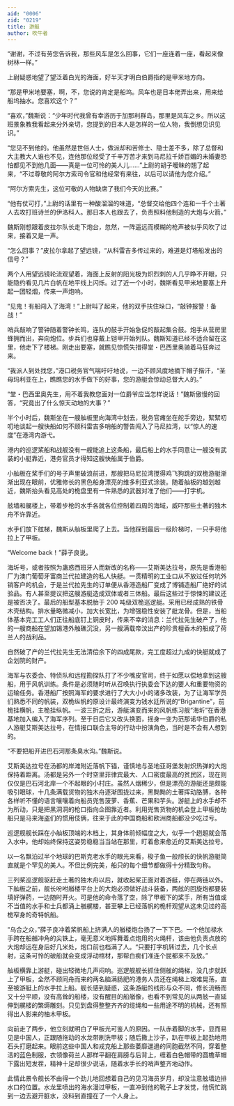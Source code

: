 ```yaml
---
aid: "0006"
zid: "0219"
title: 游艇
author: 吹牛者
---
```


“谢谢，不过有劳您告诉我，那些风车是怎么回事，它们一座连着一座，看起来像树林一样。”

上尉疑惑地望了望泛着白光的海面，好半天才明白伯爵指的是甲米地方向。

“那是甲米地要塞，啊，不，您说的肯定是船坞。风车也是日本佬弄出来，用来给船坞抽水。您喜欢这个？”

“喜欢，”魏斯说：“少年时代我曾有幸游历于加那利群岛，那里是风车之乡。所以这班景象教我看起来分外亲切，您提到的日本人是怎样的一位人物，我倒想见识见识。”

“您见不到他的。他虽然是世俗人士，做派却和苦修士、隐士差不多，除了总督和大主教大人谁也不见，连他那位经受了千辛万苦才来到马尼拉千娇百媚的未婚妻恐怕都见不到他几面——真是一位可怜的美人儿……”上尉的胡子暧昧的翘了起来，“不过尊敬的阿尔方索司令官和他经常有来往，以后可以请他为您介绍。”

“阿尔方索先生，这位可敬的人物缺席了我们今天的比赛。”

“他有仗可打，”上尉的话里有一种酸溜溜的味道，“总督交给他四个连和一千个土著人去攻打班诗兰的伊洛科人。那日本人也跟去了，负责照料他制造的大炮与火箭。”

魏斯刚想跟着皮拉尔队长走下炮台，忽然，一阵遥远而模糊的枪声被似乎风吹了过来，接着又是一声。

“怎么回事？”皮拉尔拿起了望远镜，“从科雷吉多传过来的，难道是灯塔船发出的信号？”

两个人用望远镜轮流观望着，海面上反射的阳光极为炽烈刺的人几乎睁不开眼，只能隐约看见几片白帆在地平线上闪烁。过了近一个小时，魏斯看见甲米地要塞上升起一团轻烟，传来一声炮响。

“见鬼！有船闯入了海湾！”上尉叫了起来，他的双手扶住垛口，“敲钟报警！备战！”

哨兵敲响了警钟随着警钟长鸣，连队的鼓手开始急促的敲起集合鼓。炮手从营房里蜂拥而出，奔向炮位。步兵们也穿戴上铠甲开始列队。魏斯知道已经不适合留在这里，他走下了楼梯。刚走出要塞，就瞧见惊慌失措得堂・巴西里奥骑着马狂奔过来。

“我派人到处找您，”港口税务官气喘吁吁地说，一边不顾风度地摘下帽子揩汗，“圣母玛利亚在上，瞧瞧您的水手做下的好事，您的游艇会惊动总督大人的。”

“堂・巴西里奥先生，用不着我教您面对一位爵爷应当怎样说话！”魏斯傲慢的回答，“究竟出了什么惊天动地的大事？”

半个小时后，魏斯坐在一艘舢板里向海湾中划去，税务官瘫坐在舵手旁边，絮絮叨叨地谈起一艘快船如何不顾科雷吉多哨船的警告闯入了马尼拉湾，以“惊人的速度”在港湾内游弋。

港内的巡逻桨船和战舰没有一艘能追上这条船，最后船上的水手同意让一艘没有武装的小艇靠近，港务官员才得知这艘快船属于伯爵。

小舢板在桨手们的号子声里破浪前进，那艘把马尼拉湾搅得鸡飞狗跳的双桅游艇渐渐出现在眼前，优雅修长的黑色船身漂亮的维多利亚式涂装。随着舢板的越划越近，魏斯抬头看见高处的桅盘里有一件熟悉的武器对准了他们——打字机。

舷墙和艉楼上，带着步枪的水手各就各位控制着四周的海域，威吓那些土著的独木舟不许靠近。

水手们放下舷梯，魏斯从舢板里爬了上去。当他踩到最后一级阶梯时，一只手将他拉上了甲板。

“Welcome back！”薛子良说。

海圻号，或者按照为蛊惑西班牙人而新改的名称――艾斯美达拉号，原先是香港船厂为澳门葡萄牙富商兰代拉建造的私人快艇。一贯精明的工业口从不放过任何坑外销客户的机会，于是兰代拉先生的订单便从香港造船厂变成了博铺造船厂绝好的试验品。有人甚至提议把这艘游艇造成双体或者三体船。最后这些过于惊悚的建议还是被否决了。最后的船型基本脱胎于 200 吨级双桅巡逻艇。采用已经成熟的铁骨木壳结构。排水量略微减小，加大长宽比，为增强稳性安装了舭龙骨。但是，当船体基本完工工人们正往船底钉上铜皮时，传来不幸的消息：兰代拉先生破产了，他的一艘商船在望加锡港外触礁沉没，另一艘满载帝汶出产的珍贵檀香木的船成了荷兰人的战利品。

自然破了产的兰代拉先生无法清偿余下的四成尾款，完工度超过九成的快艇就成了企划院的财产。

海军与农委会、特侦队和远程勘探队打了不少嘴皮官司，终于如愿以偿地拿到这艘船，用于风帆训练。条件是必须随时听从召唤执行执委会下达的要人和重要物资的运输任务。香港船厂按照海军的要求进行了大大小小的诸多改装，为了让海军学员们熟悉不同的帆装，双桅纵帆的原设计最终演变为钱水廷所说的“Brigantine”，前桅挂横帆，主桅挂纵帆。一波三折之后，游艇演变而来的风帆练习舰“海圻”在香港基地加入编入了海军序列。至于日后它又改头换面，摇身一变为范那诺华伯爵的私人游艇艾斯美达拉号，在情报口联合主导的行动中扮演角色，当时是不会有人想到的。

“不要把船开进巴石河那条臭水沟。”魏斯说。

艾斯美达拉号在汤都的岸滩附近落帆下锚，谨慎地与圣地亚哥堡发射炽热弹的大炮保持着距离。汤都是另外一个时空里菲律宾最大、人口密度最高的贫民区，现在则仅仅是巴石河北岸一个不起眼的小村庄。虽然人烟稀少，但是漂亮的游艇还是颇能吸引眼球，十几条满载货物的独木舟逐渐围拢过来，黑黝黝的土著挥动胳膊，各种各样听不懂的语言嚷嚷着向船员兜售菠萝、香蕉、芒果和芋头。游艇上的水手却不为所动，只是把黑洞洞的枪口指向企图靠近者。利用兜售货物的机会登上甲板抢劫船只是马来海盗们的惯用伎俩，往来于此的中国商船和欧洲商船都没少吃过亏。

巡逻舰舰长踩在小舢板顶端的木档上，其身体前倾幅度之大，似乎一个趔趄就会落入水中。他却始终保持这姿势稳稳当当站在那里，盯着愈来愈近的艾斯美达拉号。

以一名飘泊过半个地球的巴斯克老水手的眼光来看，梭子鱼一般颀长的快帆游艇简直就是个罕见的美人。不但比例完美，船只的每个细节都做得十分精致匀称。

三列桨巡逻舰驱赶走土著的独木舟以后，就收起桨正面对着游艇，停在两链以外。下舢板之前，舰长吩咐艏楼平台上的大炮必须做好战斗装备，两舷的回旋炮都要装填好弹药，一边随时开火。可是他的命令落了空，除了甲板下的桨手，所有当值或不当值的水手和士兵都涌上艏艉楼，甚至攀上已经落帆的桅杆观望从这未见过的高桅窄身的奇特帆船。

“乌合之众，”薛子良冲着桨帆船上挤满人的艏楼炮台扬了一下下巴。一个他加禄水手跨在船艏冲角的尖铁上，毫无意义地挥舞着点炮用的火绳杆，该由他负责点放的大炮却远在身后好几米处，炮口前也档满了人。“只要打字机转过去，几个长点射，这条可怜的破船就会变成浮动棺材，那帮白痴们准连个屁都来不及放。”

舢板横靠上游艇，碰出轻微地几声闷响。巡逻舰舰长抓住侧舷的绳梯，没几步就跃上了甲板，全然不顾同舟而来的两名脑满肠肥的港务人员还在绳梯上艰难晃荡，直至被游艇上的水手拉上船。舰长感到疑惑，这条游艇的线形与众不同，修长流畅而又十分平顺，没有高耸的船楼，没有醒目的船艏像，也看不到常见的从两舷一直延伸到艉楼的繁缛雕刻。只见到盘得整整齐齐的缆绳和一些用途不明的机械，还有照得出人影来的柚木甲板。

向前走了两步，他立刻就明白了甲板光可鉴人的原因。一队赤着脚的水手，显而易见是中国人，正跟随拖动的水龙带刷洗甲板；随后撒上沙子，趴在甲板上起劲地用石头打磨起来。眼前这些中国人和戎克船上那些萎靡邋遢的同胞截然不同，穿着整洁的蓝色制服，衣领像荷兰人那样平翻在肩膀与后背上，缠着白色帽带的圆檐草帽下露出短发茬，精神十足却很少说话，随着水手长的哨声整齐地动作。

此情此景令舰长不由得一个劲儿地回想着自己的见习海员岁月，却没注意舷墙边排水口的位置。水龙里喷出的海水漫过甲板，一直冲到他的靴子上才发觉，他慌忙跳到一边去避开脏水，没料到直撞在了一个人身上。
